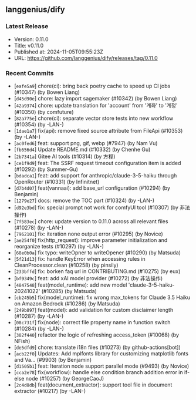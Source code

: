 
## langgenius/dify

### Latest Release
- Version: 0.11.0
- Title: v0.11.0
- Published at: 2024-11-05T09:55:23Z
- URL: https://github.com/langgenius/dify/releases/tag/0.11.0

### Recent Commits
- [`eafe5a9`] chore(ci): bring back poetry cache to speed up CI jobs (#10347) (by Bowen Liang)
- [`d45d90e`] chore: lazy import sagemaker (#10342) (by Bowen Liang)
- [`42a9374`] chore: update translation for 'account' from '계좌' to '계정' (#10350) (by comfuture)
- [`82a775e`] chore(ci): separate vector store tests into new workflow (#10354) (by -LAN-)
- [`1dae1a7`] fix(api): remove fixed source attribute from FileApi (#10353) (by -LAN-)
- [`ac0fed6`] feat: support png, gif, webp (#7947) (by Nam Vu)
- [`fb656d4`] Update README.md (#10332) (by Chenhe Gu)
- [`2b7341a`] Gitee AI tools (#10314) (by 方程)
- [`ce1f9d9`] feat: The SSRF request timeout configuration item is added (#10292) (by Summer-Gu)
- [`bdadca1`] feat: add support for anthropic/claude-3-5-haiku through OpenRouter (#10331) (by Infinitnet)
- [`d7b4d07`] feat(vannaai): add base_url configuration (#10294) (by Benjamin)
- [`1279e27`] docs: remove the TOC part (#10324) (by -LAN-)
- [`d92e3bd`] fix: special prompt not work for comfyUI tool (#10307) (by 非法操作)
- [`7f583ec`] chore: update version to 0.11.0 across all relevant files (#10278) (by -LAN-)
- [`7962101`] fix: iteration none output error (#10295) (by Novice)
- [`ae254f0`] fix(http_request): improve parameter initialization and reorganize tests (#10297) (by -LAN-)
- [`68e0b0a`] fix typo: writeOpner to writeOpener (#10290) (by Matsuda)
- [`5f21d13`] fix: handle KeyError when accessing rules in CleanProcessor.clean (#10258) (by pinsily)
- [`233bffd`] fix: borken faq url in CONTRIBUTING.md (#10275) (by eux)
- [`bf9349c`] feat: add xAI model provider (#10272) (by 非法操作)
- [`4847548`] feat(model_runtime): add new model 'claude-3-5-haiku-20241022' (#10285) (by Matsuda)
- [`cb245b5`] fix(model_runtime): fix wrong max_tokens for Claude 3.5 Haiku on Amazon Bedrock (#10286) (by Matsuda)
- [`249b897`] feat(model): add validation for custom disclaimer length (#10287) (by -LAN-)
- [`08c731f`] fix(node): correct file property name in function switch (#10284) (by -LAN-)
- [`302f440`] refactor the logic of refreshing access_token (#10068) (by NFish)
- [`de5dfd9`] chore: translate i18n files (#10273) (by github-actions[bot])
- [`acb22f0`] Updates: Add mplfonts library for customizing matplotlib fonts and Va… (#9903) (by Benjamin)
- [`d1505b1`] feat: Iteration node support parallel mode (#9493) (by Novice)
- [`cca2e78`] fix(workflow):  handle else condition branch addition error in if-else node (#10257) (by GeorgeCaoJ)
- [`2c4d8db`] feat(document_extractor): support tool file in document extractor (#10217) (by -LAN-)

